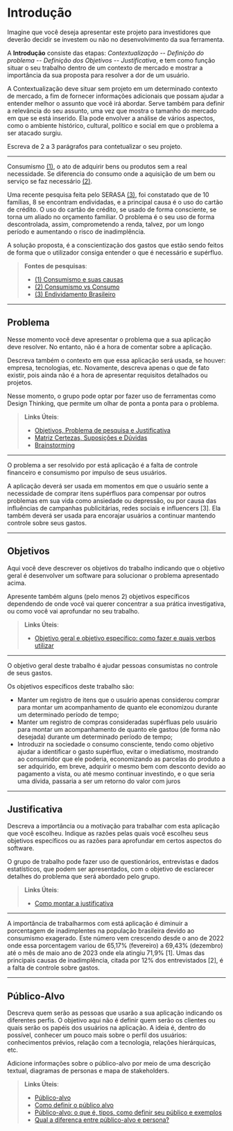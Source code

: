 # Introdução

Imagine que você deseja apresentar este projeto para investidores que deverão decidir se investem ou não no desenvolvimento da sua ferramenta.

A **Introdução** consiste das etapas: *Contextualização -- Definição do problema -- Definição dos Objetivos -- Justificativa*, e tem como função situar o seu trabalho dentro de um contexto de mercado e mostrar a importância da sua proposta para resolver a dor de um usuário.


A Contextualização deve situar sem projeto em um determinado contexto de mercado, a fim de fornecer informações adicionais que possam ajudar a entender melhor o assunto que você irá abordar. Serve também para definir a relevância do seu assunto, uma vez que mostra o tamanho do mercado em que se está inserido. Ela pode envolver a análise de vários aspectos, como o ambiente histórico, cultural, político e social em que o problema a ser atacado surgiu.

Escreva de 2 a 3 parágrafos para contetualizar o seu projeto.


---

Consumismo [(1)](https://www.politize.com.br/consumismo-o-que-e/#:~:text=O%20consumismo%20n%C3%A3o%20tem%20uma,propaganda%20utilizadas%20por%20organiza%C3%A7%C3%B5es%20empresariais.), o ato de adquirir bens ou produtos sem a real necessidade. Se diferencia do consumo onde a aquisição de um bem ou serviço se faz necessário [(2)](https://www.idinheiro.com.br/financaspessoais/consumismo-como-evitar/).

Uma recente pesquisa feita pelo SERASA [(3)](https://www.serasa.com.br/limpa-nome-online/blog/endividamento-no-brasil/), foi constatado que de 10 famílias, 8 se encontram endividadas, e a principal causa é o uso do cartão de crédito. O uso do cartão de crédito, se usado de forma consciente, se torna um aliado no orçamento familiar. O problema é o seu uso de forma descontrolada, assim, comprometendo a renda, talvez, por um longo período e aumentando o risco de inadimplência.

A solução proposta, é a conscientização dos gastos que estão sendo feitos de forma que o utilizador consiga entender o que é necessário e supérfluo.

  
   > **Fontes de pesquisas**:
> - [(1) Consumismo e suas causas](https://www.politize.com.br/consumismo-o-que-e/#:~:text=O%20consumismo%20n%C3%A3o%20tem%20uma,propaganda%20utilizadas%20por%20organiza%C3%A7%C3%B5es%20empresariais.)
> - [(2) Consumismo vs Consumo](https://www.idinheiro.com.br/financaspessoais/consumismo-como-evitar/)
> - [(3) Endividamento Brasileiro](https://www.serasa.com.br/limpa-nome-online/blog/endividamento-no-brasil/)

---

## Problema

Nesse momento você deve apresentar o problema que a sua aplicação deve  resolver. No entanto, não é a hora de comentar sobre a aplicação.

Descreva também o contexto em que essa aplicação será usada, se  houver: empresa, tecnologias, etc. Novamente, descreva apenas o que de  fato existir, pois ainda não é a hora de apresentar requisitos  detalhados ou projetos.

Nesse momento, o grupo pode optar por fazer uso  de ferramentas como Design Thinking, que permite um olhar de ponta a ponta para o problema.

> **Links Úteis**:
> - [Objetivos, Problema de pesquisa e Justificativa](https://medium.com/@versioparole/objetivos-problema-de-pesquisa-e-justificativa-c98c8233b9c3)
> - [Matriz Certezas, Suposições e Dúvidas](https://medium.com/educa%C3%A7%C3%A3o-fora-da-caixa/matriz-certezas-suposi%C3%A7%C3%B5es-e-d%C3%BAvidas-fa2263633655)
> - [Brainstorming](https://www.euax.com.br/2018/09/brainstorming/)

---

O problema a ser resolvido por está aplicação é a falta de controle financeiro e consumismo por impulso de seus usuários. 

A aplicação deverá ser usada em momentos em que o usuário sente a necessidade de comprar itens supérfluos para compensar por outros problemas em sua vida como ansiedade ou depressão, ou por causa das influências de campanhas publicitárias, redes sociais e influencers [3]. Ela também deverá ser usada para encorajar usuários a continuar mantendo controle sobre seus gastos.

---

## Objetivos

Aqui você deve descrever os objetivos do trabalho indicando que o objetivo geral é desenvolver um software para solucionar o problema apresentado acima. 

Apresente também alguns (pelo menos 2) objetivos específicos dependendo de onde você vai querer concentrar a sua prática investigativa, ou como você vai aprofundar no seu trabalho.
 
> **Links Úteis**:
> - [Objetivo geral e objetivo específico: como fazer e quais verbos utilizar](https://blog.mettzer.com/diferenca-entre-objetivo-geral-e-objetivo-especifico/)

---

O objetivo geral deste trabalho é ajudar pessoas consumistas no controle de seus gastos. 

Os objetivos específicos deste trabalho são:
- Manter um registro de itens que o usuário apenas considerou comprar para montar um acompanhamento de quanto ele economizou durante um determinado período de tempo;
- Manter um registro de compras consideradas supérfluas pelo usuário para montar um acompanhamento de quanto ele gastou (de forma não desejada) durante um determinado período de tempo;
- Introduzir na sociedade o consumo consciente, tendo como objetivo ajudar a identificar o gasto supérfluo, evitar o imediatismo, mostrando ao consumidor que ele poderia, economizando as parcelas do produto a ser adquirido, em breve, adquirir o mesmo bem com desconto devido ao pagamento a vista, ou até mesmo continuar investindo, e o que seria uma dívida, passaria a ser um retorno do valor com juros 

---

## Justificativa

Descreva a importância ou a motivação para trabalhar com esta aplicação que você escolheu. Indique as razões pelas quais você escolheu seus objetivos específicos ou as razões para aprofundar em certos aspectos do software.

O grupo de trabalho pode fazer uso de questionários, entrevistas e dados estatísticos, que podem ser apresentados, com o objetivo de esclarecer detalhes do problema que será abordado pelo grupo.

> **Links Úteis**:
> - [Como montar a justificativa](https://guiadamonografia.com.br/como-montar-justificativa-do-tcc/)

---

A importância de trabalharmos com está aplicação é diminuir a porcentagem de inadimplentes na população brasileira devido ao consumismo exagerado. Este número vem crescendo desde o ano de 2022 onde essa porcentagem variou de 65,17% (fevereiro) a 69,43% (dezembro) até o mês de maio ano de 2023 onde ela atingiu 71,9% [1]. Umas das principais causas de inadimplência, citada por 12% dos entrevistados [2], é a falta de controle sobre gastos.

---

## Público-Alvo

Descreva quem serão as pessoas que usarão a sua aplicação indicando os diferentes perfis. O objetivo aqui não é definir quem serão os clientes ou quais serão os papéis dos usuários na aplicação. A ideia é, dentro do possível, conhecer um pouco mais sobre o perfil dos usuários: conhecimentos prévios, relação com a tecnologia, relações
hierárquicas, etc.

Adicione informações sobre o público-alvo por meio de uma descrição textual, diagramas de personas e mapa de stakeholders.

> **Links Úteis**:
> - [Público-alvo](https://blog.hotmart.com/pt-br/publico-alvo/)
> - [Como definir o público alvo](https://exame.com/pme/5-dicas-essenciais-para-definir-o-publico-alvo-do-seu-negocio/)
> - [Público-alvo: o que é, tipos, como definir seu público e exemplos](https://klickpages.com.br/blog/publico-alvo-o-que-e/)
> - [Qual a diferença entre público-alvo e persona?](https://rockcontent.com/blog/diferenca-publico-alvo-e-persona/)
